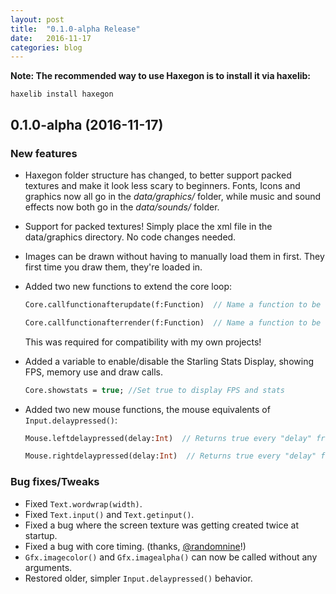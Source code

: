 ```yaml
---
layout: post
title:  "0.1.0-alpha Release"
date:   2016-11-17
categories: blog
---
```


**Note: The recommended way to use Haxegon is to install it via haxelib:**

`haxelib install haxegon`

0.1.0-alpha (2016-11-17)
------------------
### New features
* Haxegon folder structure has changed, to better support packed textures and make it look less scary to beginners. Fonts, Icons and graphics now all go in the *data/graphics/* folder, while music and sound effects now both go in the *data/sounds/* folder. 
* Support for packed textures! Simply place the xml file in the data/graphics directory. No code changes needed.
* Images can be drawn without having to manually load them in first. They first time you draw them, they're loaded in.
* Added two new functions to extend the core loop:
   
  ``` haxe
  Core.callfunctionafterupdate(f:Function)  // Name a function to be called after update() in every scene
  ```
  
  ``` haxe
  Core.callfunctionafterrender(f:Function)  // Name a function to be called after render() in every scene
  ```
  This was required for compatibility with my own projects!
* Added a variable to enable/disable the Starling Stats Display, showing FPS, memory use and draw calls.

  ``` haxe
  Core.showstats = true; //Set true to display FPS and stats
  ```
* Added two new mouse functions, the mouse equivalents of `Input.delaypressed()`:
  
  ``` haxe
  Mouse.leftdelaypressed(delay:Int)  // Returns true every "delay" frames.
  ```
  
  ``` haxe
  Mouse.rightdelaypressed(delay:Int)  // Returns true every "delay" frames.
  ```

### Bug fixes/Tweaks
* Fixed `Text.wordwrap(width)`.
* Fixed `Text.input()` and `Text.getinput()`.
* Fixed a bug where the screen texture was getting created twice at startup.
* Fixed a bug with core timing. (thanks, <a href="https://github.com/randomnine/">@randomnine</a>!)
* `Gfx.imagecolor()` and `Gfx.imagealpha()` can now be called without any arguments.
* Restored older, simpler `Input.delaypressed()` behavior.